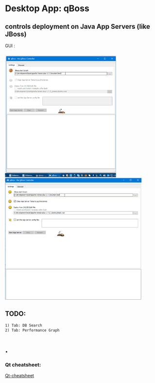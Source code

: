 # Desktop App: qBoss

## controls deployment on Java App Servers (like JBoss)

GUI :
#####

<img src="qboss_ui.gif" height="400"><img src="qboss_ui.2.gif" height="400">

## TODO:
	1) Tab: DB Search
	2) Tab: Performance Graph

# .

### Qt cheatsheet:
[Qt-cheatsheet](https://github.com/privet56/qBoss/blob/master/qt_cheatsheet.md)
